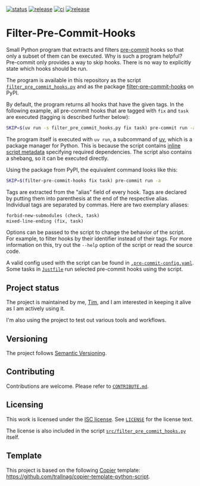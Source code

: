 [![status](https://img.shields.io/badge/status-active-brightgreen)](#project-status)
[![release](https://img.shields.io/github/v/release/trallnag/filter-pre-commit-hooks)](https://github.com/trallnag/filter-pre-commit-hooks/releases)
[![ci](https://img.shields.io/github/actions/workflow/status/trallnag/filter-pre-commit-hooks/ci.yaml?label=ci)](https://github.com/trallnag/filter-pre-commit-hooks/actions/workflows/ci.yaml)
[![release](https://img.shields.io/github/actions/workflow/status/trallnag/filter-pre-commit-hooks/release.yaml?label=release)](https://github.com/trallnag/filter-pre-commit-hooks/actions/workflows/release.yaml)

# Filter-Pre-Commit-Hooks

Small Python program that extracts and filters
[pre-commit](https://pre-commit.com/) hooks so that only a subset of them can be
executed. Why is such a program helpful? Pre-commit only provides a way to skip
hooks. There is no way to explicitly state which hooks should be run.

The program is available in this repository as the script
[`filter_pre_commit_hooks.py`](./src/filter_pre_commit_hooks/filter_pre_commit_hooks.py)
and as the package
[filter-pre-commit-hooks](https://pypi.org/project/filter-pre-commit-hooks/) on
PyPI.

By default, the program returns all hooks that have the given tags. In the
following example, all pre-commit hooks that are tagged with `fix` and `task`
are executed (tagging is described further below):

```sh
SKIP=$(uv run -s filter_pre_commit_hooks.py fix task) pre-commit run -a
```

The program itself is executed with `uv run`, a subcommand of
[uv](https://docs.astral.sh/), which is a package manager for Python. This is
because the script contains
[inline script metadata](https://packaging.python.org/en/latest/specifications/inline-script-metadata/#inline-script-metadata)
specifying required dependencies. The script also contains a shebang, so it can
be executed directly.

Using the package from PyPI, the equivalent command looks like this:

```sh
SKIP=$(filter-pre-commit-hooks fix task) pre-commit run -a
```

Tags are extracted from the "alias" field of every hook. Tags are declared by
putting them into parenthesis at the end of the respective alias. Individual
tags are separated by commas. Here are two exemplary aliases:

```txt
forbid-new-submodules (check, task)
mixed-line-ending (fix, task)
```

Options can be passed to the script to change the behavior of the script. For
example, to filter hooks by their identifier instead of their tags. For more
information on this, try out the `--help` option of the script or read the
source code.

A valid config used with the script can be found in
[`.pre-commit-config.yaml`](./.pre-commit-config.yaml). Some tasks in
[`Justfile`](./Justfile) run selected pre-commit hooks using the script.

## Project status

The project is maintained by me, [Tim](https://github.com/trallnag), and I am
interested in keeping it alive as I am actively using it.

I'm also using the project to test out various tools and workflows.

## Versioning

The project follows [Semantic Versioning](https://semver.org/).

## Contributing

Contributions are welcome. Please refer to [`CONTRIBUTE.md`](./CONTRIBUTE.md).

## Licensing

This work is licensed under the
[ISC license](https://en.wikipedia.org/wiki/ISC_license). See
[`LICENSE`](./LICENSE) for the license text.

The license is also included in the script
[`src/filter_pre_commit_hooks.py`](./src/filter_pre_commit_hooks.py) itself.

## Template

This project is based on the following
[Copier](https://copier.readthedocs.io/en/stable/) template:
<https://github.com/trallnag/copier-template-python-script>.
